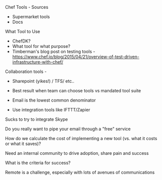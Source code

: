 Chef Tools - Sources
- Supermarket tools
- Docs

What Tool to Use
- ChefDK?
- What tool for what purpose? 
- Timberman's blog post on testing tools - https://www.chef.io/blog/2015/04/21/overview-of-test-driven-infrastructure-with-chef/

Collaboration tools -
- Sharepoint (yikes!) / TFS/ etc..
- Best result when team can choose tools vs mandated tool suite
- Email is the lowest common denominator

- Use integration tools like IFTTT/Zapier

Sucks to try to integrate Skype

Do you really want to pipe your email through a "free" service

How do we calculate the cost of implementing a new tool (vs. what it costs or what it saves)?

Need an internal community to drive adoption, share pain and success

What is the criteria for success?

Remote is a challenge, especially with lots of avenues of communications